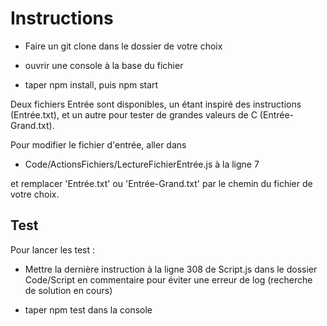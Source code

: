 # Instructions

- Faire un git clone dans le dossier de votre choix

- ouvrir une console à la base du fichier

- taper npm install, puis npm start

Deux fichiers Entrée sont disponibles, un étant inspiré des instructions (Entrée.txt), et un autre pour tester de grandes valeurs de C (Entrée-Grand.txt).

Pour modifier le fichier d'entrée, aller dans

- Code/ActionsFichiers/LectureFichierEntrée.js à la ligne 7

et remplacer 'Entrée.txt' ou 'Entrée-Grand.txt' par le chemin du fichier de votre choix.

## Test

Pour lancer les test :

- Mettre la dernière instruction à la ligne 308 de Script.js dans le dossier Code/Script en commentaire pour éviter une erreur de log (recherche de solution en cours)

- taper npm test dans la console
